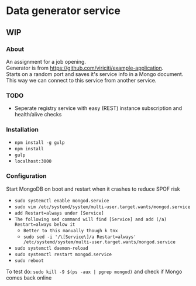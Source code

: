# Data generator service

## WIP

### About
An assignment for a job opening.  
Generator is from https://github.com/viriciti/example-application.  
Starts on a random port and saves it's service info in a Mongo document.  
This way we can connect to this service from another service.

### TODO
- Seperate registry service with easy (REST) instance subscription and health/alive checks

### Installation
- `npm install -g gulp`
- `npm install`
- `gulp`
- `localhost:3000`

### Configuration
Start MongoDB on boot and restart when it crashes to reduce SPOF risk

- `sudo systemctl enable mongod.service`  
- `sudo vim /etc/systemd/system/multi-user.target.wants/mongod.service`  
- `add Restart=always under [Service]`  
- `The following sed command will find [Service] and add (/a) Restart=always below it`  
  - `Better to this manually though k tnx`  
  - `sudo sed -i '/\[Service\]/a Restart=always' /etc/systemd/system/multi-user.target.wants/mongod.service`  
- `sudo systemctl daemon-reload`  
- `sudo systemctl restart mongod.service`  
- `sudo reboot`  

To test do: `sudo kill -9 $(ps -aux | pgrep mongod)` and check if Mongo comes back online
